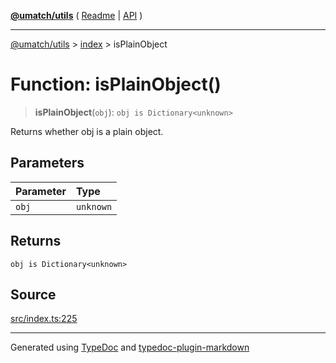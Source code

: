 [**@umatch/utils**](../../README.md) ( [Readme](../../README.md) \| [API](../../API.md) )

---

[@umatch/utils](../../API.md) > [index](../README.md) > isPlainObject

# Function: isPlainObject()

> **isPlainObject**(`obj`): `obj is Dictionary<unknown>`

Returns whether obj is a plain object.

## Parameters

| Parameter | Type      |
| :-------- | :-------- |
| `obj`     | `unknown` |

## Returns

`obj is Dictionary<unknown>`

## Source

[src/index.ts:225](https://github.com/umatch-oficial/utils/blob/618b1ef/src/index.ts#L225)

---

Generated using [TypeDoc](https://typedoc.org/) and [typedoc-plugin-markdown](https://www.npmjs.com/package/typedoc-plugin-markdown)
